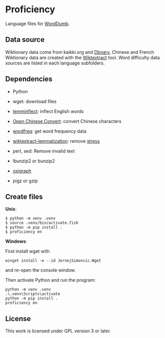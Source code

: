 # Proficiency

Language files for [WordDumb](https://github.com/xxyzz/WordDumb).

## Data source

Wiktionary data come from kaikki.org and [Dbnary](https://kaiko.getalp.org/about-dbnary), Chinese  and French Wiktionary data are created with the [Wiktextract](https://github.com/tatuylonen/wiktextract) tool. Word difficulty data sources are listed in each language subfolders.

## Dependencies

- Python

- wget: download files

- [lemminflect](https://github.com/bjascob/LemmInflect): inflect English words

- [Open Chinese Convert](https://github.com/BYVoid/OpenCC): convert Chinese characters

- [wordfreq](https://github.com/rspeer/wordfreq): get word frequency data

- [wiktextract-lemmatization](https://github.com/Vuizur/wiktextract-lemmatization): remove [stress](https://en.wikipedia.org/wiki/Stress_(linguistics))

- perl, sed: Remove invalid text

- lbunzip2 or bunzip2

- [oxigraph](https://github.com/oxigraph/oxigraph)

- pigz or gzip

## Create files
**Unix**:
```
$ python -m venv .venv
$ source .venv/bin/activate.fish
$ python -m pip install .
$ proficiency en
```

**Windows**:

First install wget with
```
winget install -e --id JernejSimoncic.Wget
```
and re-open the console window.

Then activate Python and run the program:
```
python -m venv .venv
.\.venv\Scripts\activate
python -m pip install .
proficiency en
```

## License

This work is licensed under GPL version 3 or later.
